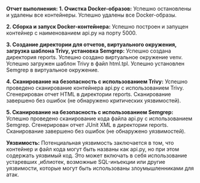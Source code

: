 **Отчет выполнения:**
**1. Очистка Docker-образов:**
Успешно остановлены и удалены все контейнеры.
Успешно удалены все Docker-образы.

**2. Сборка и запуск Docker-контейнера:**
Успешно построен и запущен контейнер с наименованием api.py на порту 5000.

**3. Создание директории для отчетов, виртуального окружения, загрузка шаблона Trivy, установка Semgrep:**
Успешно создана директория reports.
Успешно создано виртуальное окружение venv.
Успешно загружен шаблон Trivy в файл html.tpl.
Успешно установлен Semgrep в виртуальное окружение.

**4. Сканирование на безопасность с использованием Trivy:**
Успешно проведено сканирование контейнера api.py с использованием Trivy.
Сгенерирован отчет HTML в директории reports.
Сканирование завершено без ошибок (не обнаружено критических уязвимостей).

**5. Сканирование на безопасность с использованием Semgrep:**
Успешно проведено сканирование кода файла api.py с использованием Semgrep.
Сгенерирован отчет JUnit XML в директории reports.
Сканирование завершено без ошибок (не обнаружено уязвимостей).

**Уязвимость:**
Потенциальная уязвимость заключается в том, что контейнер и файл кода могут быть названы как api.py,
но при этом содержать уязвимый код. Это может включать в себя использование устаревших 
,иблиотек, возможные SQL-инъекции или другие уязвимости, которые могут быть использованы злоумышленниками для атак.




